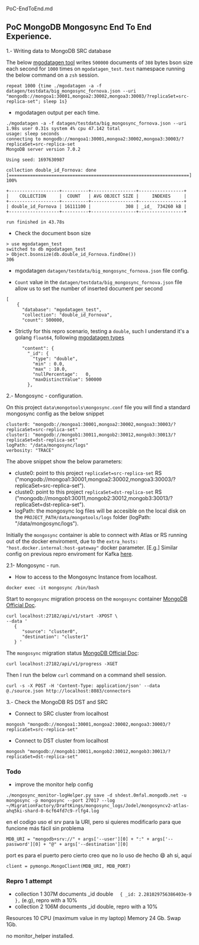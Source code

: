 PoC-EndToEnd.md

## PoC MongoDB Mongosync End To End Experience.

1.- Writing data to MongoDB SRC database

The below [mgodatagen tool](https://github.com/feliixx/mgodatagen) writes `500000` documents of `308` bytes bson size each second for `1000` times on `mgodatagen_test.test` namespace running the below command on a `zsh` session.

```
repeat 1000 {time ./mgodatagen -a -f datagen/testdata/big_mongosync_fornova.json --uri  "mongodb://mongoa1:30001,mongoa2:30002,mongoa3:30003/?replicaSet=src-replica-set"; sleep 1s}
```

- mgodatagen output per each time.

```
./mgodatagen -a -f datagen/testdata/big_mongosync_fornova.json --uri   1.98s user 0.31s system 4% cpu 47.142 total
usage: sleep seconds
connecting to mongodb://mongoa1:30001,mongoa2:30002,mongoa3:30003/?replicaSet=src-replica-set
MongoDB server version 7.0.2

Using seed: 1697630987

collection double_id_Fornova: done  [====================================================================] 100%

+-------------------+----------+-----------------+-----------------+
|    COLLECTION     |  COUNT   | AVG OBJECT SIZE |     INDEXES     |
+-------------------+----------+-----------------+-----------------+
| double_id_Fornova | 16111100 |             308 | _id_  734260 kB |
+-------------------+----------+-----------------+-----------------+

run finished in 43.78s
```

* Check the document bson size

```
> use mgodatagen_test
switched to db mgodatagen_test
> Object.bsonsize(db.double_id_Fornova.findOne())
306

```

*  mgodatagen `datagen/testdata/big_mongosync_fornova.json` file config.

- `Count` value in the `datagen/testdata/big_mongosync_fornova.json` file allow us to set the number of inserted document per second
```
[
    {
      "database": "mgodatagen_test",
      "collection": "double_id_Fornova",
      "count": 500000,
```

- Strictly for this repro scenario, testing a `double`, such I understand it's a golang `float64`, following [mgodatagen types](https://github.com/feliixx/mgodatagen#generator-types)

```
      "content": {
        "_id": {
          "type": "double",
          "min" : 0.0,
          "max" : 10.0,
          "nullPercentage":   0,
          "maxDistinctValue": 500000 
        },
```

2.- Mongosync - configuration.

On this project `data\mongotools\mongosync.conf` file you will find a standard mongosync config as the below snippet

```
cluster0: "mongodb://mongoa1:30001,mongoa2:30002,mongoa3:30003/?replicaSet=src-replica-set"
cluster1: "mongodb://mongob1:30011,mongob2:30012,mongob3:30013/?replicaSet=dst-replica-set"
logPath: "/data/mongosync/logs"
verbosity: "TRACE"
```

The above snippet show the below parameters:

* cluste0: point to this project `replicaSet=src-replica-set` RS ("mongodb://mongoa1:30001,mongoa2:30002,mongoa3:30003/?replicaSet=src-replica-set").
* cluste0: point to this project `replicaSet=dst-replica-set` RS ("mongodb://mongob1:30011,mongob2:30012,mongob3:30013/?replicaSet=dst-replica-set").
* logPath: the mongosync log files will be accesible on the local disk on the `PROJECT_PATH/data/mongotools/logs` folder (logPath: "/data/mongosync/logs").

Initially the `mongosync` container is able to connect with Atlas or RS running out of the docker enviroment, due to the `extra_hosts: "host.docker.internal:host-gateway"` docker parameter. [E.g.] Similar config on previous repro enviroment for Kafka [here](https://github.com/unai-ss/Kafka-Kconnector-Prometheus-Grafana/tree/main#mongodb-rs-on-localhost).


2.1- Mongosync - run.

* How to access to the Mongosync Instance from localhost.
```
docker exec -it mongosync /bin/bash
```

Start to `mongosync` migration process on the `mongosync` container [MongoDB Official Doc](https://www.mongodb.com/docs/cluster-to-cluster-sync/current/reference/api/start/#example--start-a-sync-job).
```
curl localhost:27182/api/v1/start -XPOST \
--data '
   {
      "source": "cluster0",
      "destination": "cluster1"
   } '

```

The `mongosync` migration status [MongoDB Official Doc](https://www.mongodb.com/docs/cluster-to-cluster-sync/current/reference/api/progress/#request-1):

```
curl localhost:27182/api/v1/progress -XGET

```

Then I run the below `curl` command on a command shell session.

```
curl -s -X POST -H 'Content-Type: application/json' --data @./source.json http://localhost:8083/connectors
```

3.- Check the MongoDB RS DST and SRC

* Connect to SRC cluster from localhost
```
mongosh "mongodb://mongoa1:30001,mongoa2:30002,mongoa3:30003/?replicaSet=src-replica-set"
```

* Connect to DST cluster from localhost
```
mongosh "mongodb://mongob1:30011,mongob2:30012,mongob3:30013/?replicaSet=dst-replica-set"
```


### Todo

- improve the monitor help  config

``` 
./mongosync_monitor-logHelper.py save -d shdest.0mfal.mongodb.net -u mongosync -p mongosync --port 27017 --log ~/MigrationFactory/DraftKings/mongosync_logs/Jodel/mongosyncv2-atlas-ahq5ki-shard-0-6cf64fd7c9-rlfg4.log
```
en el codigo uso el srv para la URI, pero si quieres modificarlo para que funcione más fácil sin problema

```
MDB_URI = "mongodb+srv://" + args['--user'][0] + ":" + args['--password'][0] + "@" + args['--destination'][0]
```

port es para el puerto pero cierto creo que no lo uso de hecho :smile:
ah si, aquí
```
client = pymongo.MongoClient(MDB_URI, MDB_PORT)
```


### Repro 1 attempt

* collection 1  307M documents _id double  `  { _id: 2.281029756386403e-9 },` (e.g), repro with a 10% 
* collection 2  106M documents _id double, repro with a 10%

Resources 10 CPU (maximum value in my laptop)
Memory 24 Gb.
Swap 1Gb.

no monitor_helper installed.